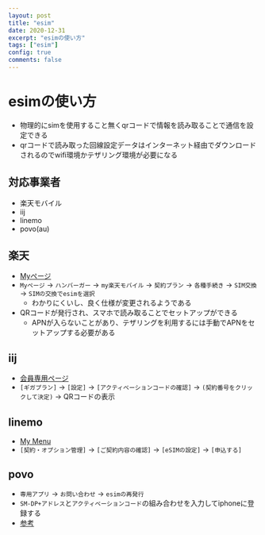 ```yaml
---
layout: post
title: "esim"
date: 2020-12-31
excerpt: "esimの使い方"
tags: ["esim"]
config: true
comments: false
---
```


# esimの使い方
 - 物理的にsimを使用すること無くqrコードで情報を読み取ることで通信を設定できる
 - qrコードで読み取った回線設定データはインターネット経由でダウンロードされるのでwifi環境かテザリング環境が必要になる

## 対応事業者
 - 楽天モバイル
 - iij
 - linemo
 - povo(au)

## 楽天
 - [Myページ](https://portal.mobile.rakuten.co.jp/ja/dashboard#plans)
 - `Myページ` -> `ハンバーガー` -> `my楽天モバイル` -> `契約プラン` -> `各種手続き` -> `SIM交換` -> `SIMの交換でesimを選択`
   - わかりにくいし、良く仕様が変更されるようである
 - QRコードが発行され、スマホで読み取ることでセットアップができる
   - APNが入らないことがあり、テザリングを利用するには手動でAPNをセットアップする必要がある

## iij
 - [会員専用ページ](https://www.iijmio.jp/member/)
 - `[ギガプラン]` -> `[設定]` -> `[アクティベーションコードの確認]` -> `(契約番号をクリックして決定)` -> QRコードの表示

## linemo 
 - [My Menu](https://care.linemo.jp/luc/d/top)
 - `[契約・オプション管理]` -> `[ご契約内容の確認]` -> `[eSIMの設定]` -> `[申込する]`

## povo
 - `専用アプリ` -> `お問い合わせ` -> `esimの再発行`
 - `SM-DP+アドレス`と`アクティベーションコード`の組み合わせを入力してiphoneに登録する
 - [参考](https://pcningen.com/phone/povo-esim/)
